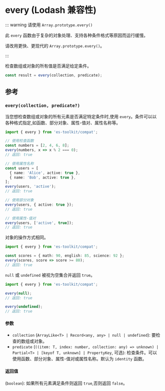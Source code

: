 # every (Lodash 兼容性)

::: warning 请使用 `Array.prototype.every()`

此 `every` 函数由于复杂的对象处理、支持各种条件格式等原因而运行缓慢。

请改用更快、更现代的 `Array.prototype.every()`。

:::

检查数组或对象的所有值是否满足给定条件。

```typescript
const result = every(collection, predicate);
```

## 参考

### `every(collection, predicate?)`

当您想检查数组或对象的所有元素是否满足特定条件时,使用 `every`。条件可以以各种格式指定,如函数、部分对象、属性-值对、属性名称等。

```typescript
import { every } from 'es-toolkit/compat';

// 使用检查函数
const numbers = [2, 4, 6, 8];
every(numbers, x => x % 2 === 0);
// 返回: true

// 使用属性名称
const users = [
  { name: 'Alice', active: true },
  { name: 'Bob', active: true },
];
every(users, 'active');
// 返回: true

// 使用部分对象
every(users, { active: true });
// 返回: true

// 使用属性-值对
every(users, ['active', true]);
// 返回: true
```

对象的操作方式相同。

```typescript
import { every } from 'es-toolkit/compat';

const scores = { math: 90, english: 85, science: 92 };
every(scores, score => score >= 80);
// 返回: true
```

`null` 或 `undefined` 被视为空集合并返回 `true`。

```typescript
import { every } from 'es-toolkit/compat';

every(null);
// 返回: true

every(undefined);
// 返回: true
```

#### 参数

- `collection` (`ArrayLike<T> | Record<any, any> | null | undefined`): 要检查的数组或对象。
- `predicate` (`((item: T, index: number, collection: any) => unknown) | Partial<T> | [keyof T, unknown] | PropertyKey`, 可选): 检查条件。可以使用函数、部分对象、属性-值对或属性名称。默认为 `identity` 函数。

#### 返回值

(`boolean`): 如果所有元素满足条件则返回 `true`,否则返回 `false`。
